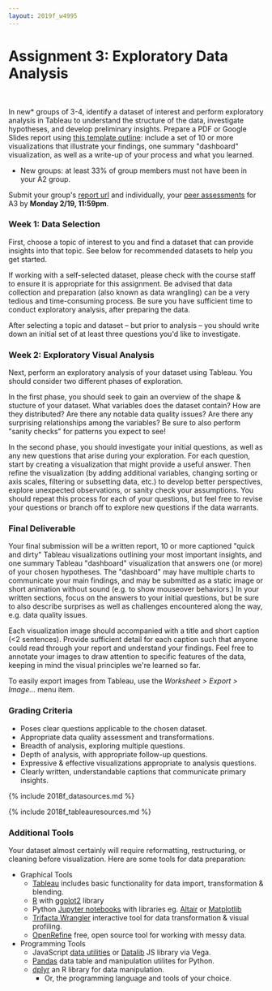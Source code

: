 ```yaml
---
layout: 2019f_w4995
---
```


# Assignment 3: Exploratory Data Analysis
<br>

In new* groups of 3-4, identify a dataset of interest and perform exploratory analysis in Tableau to understand the structure of the data, investigate hypotheses, and develop preliminary insights. Prepare a PDF or Google Slides report using [this template outline](https://gist.github.com/agness/2809bd8e7b99b047091998f837736349): include a set of 10 or more visualizations that illustrate your findings, one summary "dashboard" visualization, as well as a write-up of your process and what you learned.

* New groups: at least 33% of group members must not have been in your A2 group.

Submit your group's [report url](https://forms.gle/dRdgXgFfKX32Pc3x9) and individually, your [peer assessments](https://forms.gle/wpu3szk3HiNifrrX8) for A3 by **Monday 2/19, 11:59pm**.

### Week 1: Data Selection

First, choose a topic of interest to you and find a dataset that can provide insights into that topic. See below for recommended datasets to help you get started.

If working with a self-selected dataset, please check with the course staff to ensure it is appropriate for this assignment. Be advised that data collection and preparation (also known as data wrangling) can be a very tedious and time-consuming process. Be sure you have sufficient time to conduct exploratory analysis, after preparing the data.

After selecting a topic and dataset – but prior to analysis – you should write down an initial set of at least three questions you'd like to investigate.

### Week 2: Exploratory Visual Analysis

Next, perform an exploratory analysis of your dataset using Tableau. You should consider two different phases of exploration.

In the first phase, you should seek to gain an overview of the shape & stucture of your dataset. What variables does the dataset contain? How are they distributed? Are there any notable data quality issues? Are there any surprising relationships among the variables? Be sure to also perform "sanity checks" for patterns you expect to see!

In the second phase, you should investigate your initial questions, as well as any new questions that arise during your exploration. For each question, start by creating a visualization that might provide a useful answer. Then refine the visualization (by adding additional variables, changing sorting or axis scales, filtering or subsetting data, etc.) to develop better perspectives, explore unexpected observations, or sanity check your assumptions. You should repeat this process for each of your questions, but feel free to revise your questions or branch off to explore new questions if the data warrants.

### Final Deliverable

Your final submission will be a written report, 10 or more captioned "quick and dirty" Tableau visualizations outlining your most important insights, and one summary Tableau "dashboard" visualization that answers one (or more) of your chosen hypotheses. The "dashboard" may have multiple charts to communicate your main findings, and may be submitted as a static image or short animation without sound (e.g. to show mouseover behaviors.) In your written sections, focus on the answers to your initial questions, but be sure to also describe surprises as well as challenges encountered along the way, e.g. data quality issues.

Each visualization image should accompanied with a title and short caption (\<2 sentences). Provide sufficient detail for each caption such that anyone could read through your report and understand your findings. Feel free to annotate your images to draw attention to specific features of the data, keeping in mind the visual principles we're learned so far.

To easily export images from Tableau, use the *Worksheet > Export > Image...* menu item.

### Grading Criteria

* Poses clear questions applicable to the chosen dataset.
* Appropriate data quality assessment and transformations.
* Breadth of analysis, exploring multiple questions.
* Depth of analysis, with appropriate follow-up questions.
* Expressive & effective visualizations appropriate to analysis questions.
* Clearly written, understandable captions that communicate primary insights.

{% include 2018f_datasources.md %}

{% include 2018f_tableauresources.md %}

### Additional Tools

Your dataset almost certainly will require reformatting, restructuring, or cleaning before visualization. Here are some tools for data preparation:

* Graphical Tools
  * [Tableau](https://www.tableau.com/academic/students) includes basic functionality for data import, transformation & blending.
  * [R](https://www.r-project.org/) with [ggplot2](http://ggplot2.org/) library
  * Python [Jupyter notebooks](http://jupyter.org/) with libraries eg. [Altair](https://altair-viz.github.io/) or [Matplotlib](http://matplotlib.org/)
  * [Trifacta Wrangler](https://www.trifacta.com/start-wrangling/) interactive tool for data transformation & visual profiling.
  * [OpenRefine](http://openrefine.org/) free, open source tool for working with messy data.
* Programming Tools
  * JavaScript [data utilities](https://bocoup.com/work/learn-js-data) or [Datalib](https://github.com/vega/datalib) JS library via Vega.
  * [Pandas](http://pandas.pydata.org/) data table and manipulation utilites for Python.
  * [dplyr](https://cran.r-project.org/web/packages/dplyr/vignettes/introduction.html) an R library for data manipulation.
	* Or, the programming language and tools of your choice.
